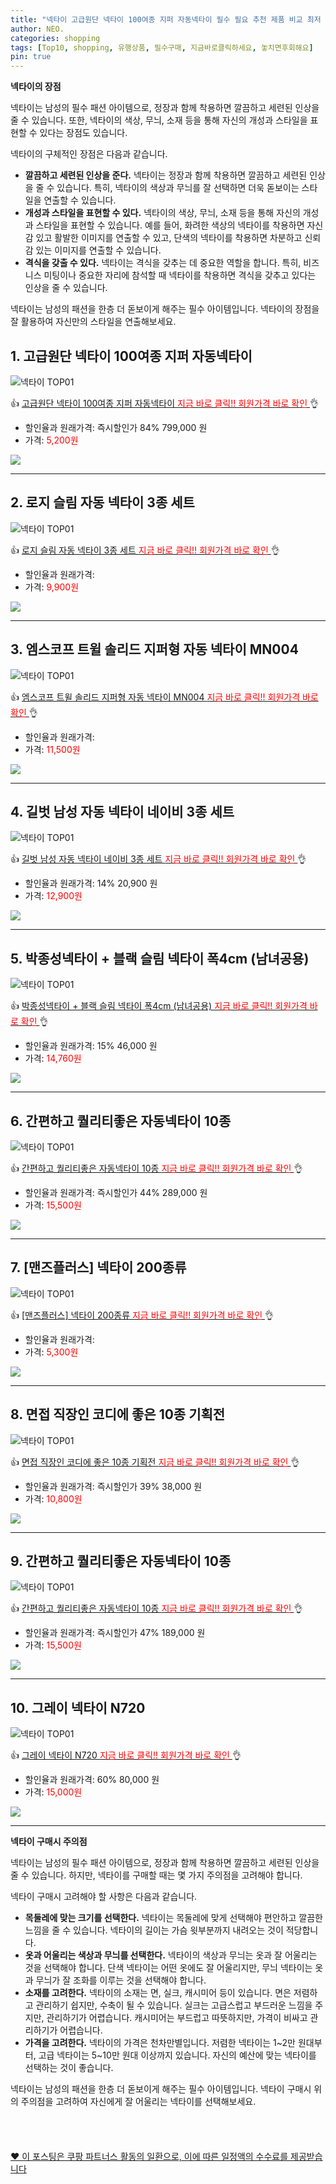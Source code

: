 ```yaml
---
title: "넥타이 고급원단 넥타이 100여종 지퍼 자동넥타이 필수 필요 추천 제품 비교 최저 가격 비교 장점 구매 후기 구매평"
author: NEO.
categories: shopping
tags: [Top10, shopping, 유행상품, 필수구매, 지금바로클릭하세요, 놓치면후회해요]
pin: true
---
```

**넥타이의 장점**

넥타이는 남성의 필수 패션 아이템으로, 정장과 함께 착용하면 깔끔하고 세련된 인상을 줄 수 있습니다. 또한, 넥타이의 색상, 무늬, 소재 등을 통해 자신의 개성과 스타일을 표현할 수 있다는 장점도 있습니다.

넥타이의 구체적인 장점은 다음과 같습니다.

* **깔끔하고 세련된 인상을 준다.** 넥타이는 정장과 함께 착용하면 깔끔하고 세련된 인상을 줄 수 있습니다. 특히, 넥타이의 색상과 무늬를 잘 선택하면 더욱 돋보이는 스타일을 연출할 수 있습니다.
* **개성과 스타일을 표현할 수 있다.** 넥타이의 색상, 무늬, 소재 등을 통해 자신의 개성과 스타일을 표현할 수 있습니다. 예를 들어, 화려한 색상의 넥타이를 착용하면 자신감 있고 활발한 이미지를 연출할 수 있고, 단색의 넥타이를 착용하면 차분하고 신뢰감 있는 이미지를 연출할 수 있습니다.
* **격식을 갖출 수 있다.** 넥타이는 격식을 갖추는 데 중요한 역할을 합니다. 특히, 비즈니스 미팅이나 중요한 자리에 참석할 때 넥타이를 착용하면 격식을 갖추고 있다는 인상을 줄 수 있습니다.

넥타이는 남성의 패션을 한층 더 돋보이게 해주는 필수 아이템입니다. 넥타이의 장점을 잘 활용하여 자신만의 스타일을 연출해보세요.

   

## 1. 고급원단 넥타이 100여종 지퍼 자동넥타이

![넥타이 TOP01](https://thumbnail9.coupangcdn.com/thumbnails/remote/490x490ex/image/vendor_inventory/d170/681b2cdd8856d87381f348f4c211517b0e825c437b8819c2e2bc2c05f5f3.jpg)


👍 [고급원단 넥타이 100여종 지퍼 자동넥타이 <font color=red> 지금 바로 클릭!! 회원가격 바로 확인 </font> ](https://link.coupang.com/re/AFFSDP?lptag=AF3617701&subid=GithubCoopas&pageKey=194555872&traceid=V0-153&itemId=558146938&vendorItemId=4466168451) 👌 


- 할인율과 원래가격: 즉시할인가 84%  799,000   원
- 가격: <span style='color:red'>5,200원</span>

[![](/discount_price.png)](https://link.coupang.com/re/AFFSDP?lptag=AF3617701&subid=GithubCoopas&pageKey=194555872&traceid=V0-153&itemId=558146938&vendorItemId=4466168451)

---


   

## 2. 로지 슬림 자동 넥타이 3종 세트

![넥타이 TOP01](https://thumbnail6.coupangcdn.com/thumbnails/remote/490x490ex/image/rs_quotation_api/hkho8c5w/8235932e83cd4fefa65bb732982c0c2c.jpg)


👍 [로지 슬림 자동 넥타이 3종 세트 <font color=red> 지금 바로 클릭!! 회원가격 바로 확인 </font> ](https://link.coupang.com/re/AFFSDP?lptag=AF3617701&subid=GithubCoopas&pageKey=6408249902&traceid=V0-153&itemId=13732102471&vendorItemId=81380306798) 👌 


- 할인율과 원래가격: 
- 가격: <span style='color:red'>9,900원</span>

[![](/discount_price.png)](https://link.coupang.com/re/AFFSDP?lptag=AF3617701&subid=GithubCoopas&pageKey=6408249902&traceid=V0-153&itemId=13732102471&vendorItemId=81380306798)

---


   

## 3. 엠스코프 트윌 솔리드 지퍼형 자동 넥타이 MN004

![넥타이 TOP01](https://thumbnail7.coupangcdn.com/thumbnails/remote/490x490ex/image/retail/images/3646375770216050-b0bd779a-68b2-4311-8316-2e9273a96658.jpg)


👍 [엠스코프 트윌 솔리드 지퍼형 자동 넥타이 MN004 <font color=red> 지금 바로 클릭!! 회원가격 바로 확인 </font> ](https://link.coupang.com/re/AFFSDP?lptag=AF3617701&subid=GithubCoopas&pageKey=1885514193&traceid=V0-153&itemId=3203943329&vendorItemId=71398938712) 👌 


- 할인율과 원래가격: 
- 가격: <span style='color:red'>11,500원</span>

[![](/discount_price.png)](https://link.coupang.com/re/AFFSDP?lptag=AF3617701&subid=GithubCoopas&pageKey=1885514193&traceid=V0-153&itemId=3203943329&vendorItemId=71398938712)

---


   

## 4. 길벗 남성 자동 넥타이 네이비 3종 세트

![넥타이 TOP01](https://thumbnail7.coupangcdn.com/thumbnails/remote/490x490ex/image/vendor_inventory/2147/f4d92bf63a25353d2c73cfc34cf7924b15c03ab1ac49ac765491ccef646f.jpg)


👍 [길벗 남성 자동 넥타이 네이비 3종 세트 <font color=red> 지금 바로 클릭!! 회원가격 바로 확인 </font> ](https://link.coupang.com/re/AFFSDP?lptag=AF3617701&subid=GithubCoopas&pageKey=7603853155&traceid=V0-153&itemId=20121680118&vendorItemId=86929892757) 👌 


- 할인율과 원래가격: 14%  20,900   원
- 가격: <span style='color:red'>12,900원</span>

[![](/discount_price.png)](https://link.coupang.com/re/AFFSDP?lptag=AF3617701&subid=GithubCoopas&pageKey=7603853155&traceid=V0-153&itemId=20121680118&vendorItemId=86929892757)

---


   

## 5. 박종성넥타이 + 블랙 슬림 넥타이 폭4cm (남녀공용)

![넥타이 TOP01](https://thumbnail9.coupangcdn.com/thumbnails/remote/490x490ex/image/vendor_inventory/7a17/ec311873b05bc1aeb12cf098823fb9c1269ce75864a59d8ad025c6a06885.jpg)


👍 [박종성넥타이 + 블랙 슬림 넥타이 폭4cm (남녀공용) <font color=red> 지금 바로 클릭!! 회원가격 바로 확인 </font> ](https://link.coupang.com/re/AFFSDP?lptag=AF3617701&subid=GithubCoopas&pageKey=7604231743&traceid=V0-153&itemId=20123603344&vendorItemId=86909761272) 👌 


- 할인율과 원래가격: 15%  46,000   원
- 가격: <span style='color:red'>14,760원</span>

[![](/discount_price.png)](https://link.coupang.com/re/AFFSDP?lptag=AF3617701&subid=GithubCoopas&pageKey=7604231743&traceid=V0-153&itemId=20123603344&vendorItemId=86909761272)

---


   

## 6. 간편하고 퀄리티좋은 자동넥타이 10종

![넥타이 TOP01](https://thumbnail9.coupangcdn.com/thumbnails/remote/490x490ex/image/vendor_inventory/130d/a3e9874ae5cad8702bd015f25c304b4385dd6a5f08f68d39e3a421984497.jpg)


👍 [간편하고 퀄리티좋은 자동넥타이 10종 <font color=red> 지금 바로 클릭!! 회원가격 바로 확인 </font> ](https://link.coupang.com/re/AFFSDP?lptag=AF3617701&subid=GithubCoopas&pageKey=5286286981&traceid=V0-153&itemId=7585708622&vendorItemId=74876224636) 👌 


- 할인율과 원래가격: 즉시할인가 44%  289,000   원
- 가격: <span style='color:red'>15,500원</span>

[![](/discount_price.png)](https://link.coupang.com/re/AFFSDP?lptag=AF3617701&subid=GithubCoopas&pageKey=5286286981&traceid=V0-153&itemId=7585708622&vendorItemId=74876224636)

---


   

## 7. [맨즈플러스] 넥타이 200종류

![넥타이 TOP01](https://thumbnail6.coupangcdn.com/thumbnails/remote/490x490ex/image/vendor_inventory/83f7/81b56eb7b0879bf420d12ef9fa5ee2fba77e7b82e9c0853c7abfccbf34e3.jpg)


👍 [[맨즈플러스] 넥타이 200종류 <font color=red> 지금 바로 클릭!! 회원가격 바로 확인 </font> ](https://link.coupang.com/re/AFFSDP?lptag=AF3617701&subid=GithubCoopas&pageKey=104174161&traceid=V0-153&itemId=316080780&vendorItemId=3776363467) 👌 


- 할인율과 원래가격: 
- 가격: <span style='color:red'>5,300원</span>

[![](/discount_price.png)](https://link.coupang.com/re/AFFSDP?lptag=AF3617701&subid=GithubCoopas&pageKey=104174161&traceid=V0-153&itemId=316080780&vendorItemId=3776363467)

---


   

## 8. 면접 직장인 코디에 좋은 10종 기획전

![넥타이 TOP01](https://thumbnail6.coupangcdn.com/thumbnails/remote/490x490ex/image/vendor_inventory/4ead/4ca4e01434b806bf97c6fbd9a04d26b88397d1cdcef589eebf086530ada7.jpg)


👍 [면접 직장인 코디에 좋은 10종 기획전 <font color=red> 지금 바로 클릭!! 회원가격 바로 확인 </font> ](https://link.coupang.com/re/AFFSDP?lptag=AF3617701&subid=GithubCoopas&pageKey=5227254789&traceid=V0-153&itemId=7348891706&vendorItemId=74640113165) 👌 


- 할인율과 원래가격: 즉시할인가 39%  38,000   원
- 가격: <span style='color:red'>10,800원</span>

[![](/discount_price.png)](https://link.coupang.com/re/AFFSDP?lptag=AF3617701&subid=GithubCoopas&pageKey=5227254789&traceid=V0-153&itemId=7348891706&vendorItemId=74640113165)

---


   

## 9. 간편하고 퀄리티좋은 자동넥타이 10종

![넥타이 TOP01](https://thumbnail7.coupangcdn.com/thumbnails/remote/490x490ex/image/vendor_inventory/b623/0a64bc6da14f5f783af3201a18b075799de8f33ccea330f9404e1c7203e8.jpg)


👍 [간편하고 퀄리티좋은 자동넥타이 10종 <font color=red> 지금 바로 클릭!! 회원가격 바로 확인 </font> ](https://link.coupang.com/re/AFFSDP?lptag=AF3617701&subid=GithubCoopas&pageKey=5286286981&traceid=V0-153&itemId=7585708611&vendorItemId=74876224609) 👌 


- 할인율과 원래가격: 즉시할인가 47%  189,000   원
- 가격: <span style='color:red'>15,500원</span>

[![](/discount_price.png)](https://link.coupang.com/re/AFFSDP?lptag=AF3617701&subid=GithubCoopas&pageKey=5286286981&traceid=V0-153&itemId=7585708611&vendorItemId=74876224609)

---


   

## 10. 그레이 넥타이 N720

![넥타이 TOP01](https://thumbnail8.coupangcdn.com/thumbnails/remote/490x490ex/image/vendor_inventory/1c2a/f653698276a6c8c369bef5b22dc3626283e012703e23f178280da73164bd.jpg)


👍 [그레이 넥타이 N720 <font color=red> 지금 바로 클릭!! 회원가격 바로 확인 </font> ](https://link.coupang.com/re/AFFSDP?lptag=AF3617701&subid=GithubCoopas&pageKey=5212499359&traceid=V0-153&itemId=7295137262&vendorItemId=74586430206) 👌 


- 할인율과 원래가격: 60%  80,000   원
- 가격: <span style='color:red'>15,000원</span>

[![](/discount_price.png)](https://link.coupang.com/re/AFFSDP?lptag=AF3617701&subid=GithubCoopas&pageKey=5212499359&traceid=V0-153&itemId=7295137262&vendorItemId=74586430206)

---
**넥타이 구매시 주의점**

넥타이는 남성의 필수 패션 아이템으로, 정장과 함께 착용하면 깔끔하고 세련된 인상을 줄 수 있습니다. 하지만, 넥타이를 구매할 때는 몇 가지 주의점을 고려해야 합니다.

넥타이 구매시 고려해야 할 사항은 다음과 같습니다.

* **목둘레에 맞는 크기를 선택한다.** 넥타이는 목둘레에 맞게 선택해야 편안하고 깔끔한 느낌을 줄 수 있습니다. 넥타이의 길이는 가슴 윗부분까지 내려오는 것이 적당합니다.
* **옷과 어울리는 색상과 무늬를 선택한다.** 넥타이의 색상과 무늬는 옷과 잘 어울리는 것을 선택해야 합니다. 단색 넥타이는 어떤 옷에도 잘 어울리지만, 무늬 넥타이는 옷과 무늬가 잘 조화를 이루는 것을 선택해야 합니다.
* **소재를 고려한다.** 넥타이의 소재는 면, 실크, 캐시미어 등이 있습니다. 면은 저렴하고 관리하기 쉽지만, 수축이 될 수 있습니다. 실크는 고급스럽고 부드러운 느낌을 주지만, 관리하기가 어렵습니다. 캐시미어는 부드럽고 따뜻하지만, 가격이 비싸고 관리하기가 어렵습니다.
* **가격을 고려한다.** 넥타이의 가격은 천차만별입니다. 저렴한 넥타이는 1~2만 원대부터, 고급 넥타이는 5~10만 원대 이상까지 있습니다. 자신의 예산에 맞는 넥타이를 선택하는 것이 좋습니다.

넥타이는 남성의 패션을 한층 더 돋보이게 해주는 필수 아이템입니다. 넥타이 구매시 위의 주의점을 고려하여 자신에게 잘 어울리는 넥타이를 선택해보세요.<br><br><br><br><br> [ ❤  이 포스팅은 쿠팡 파트너스 활동의 일환으로, 이에 따른 일정액의 수수료를 제공받습니다](https://link.coupang.com/a/bcEFyh)